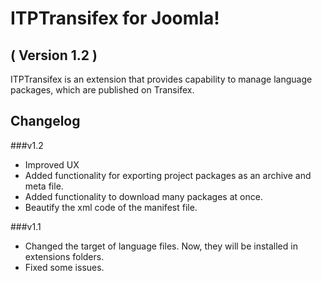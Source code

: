 ITPTransifex for Joomla! 
==========================
( Version 1.2 )
--------------------------

ITPTransifex is an extension that provides capability to manage language packages, which are published on Transifex.

Changelog
---------

###v1.2
* Improved UX
* Added functionality for exporting project packages as an archive and meta file.
* Added functionality to download many packages at once.
* Beautify the xml code of the manifest file.

###v1.1

* Changed the target of language files. Now, they will be installed in extensions folders.
* Fixed some issues.